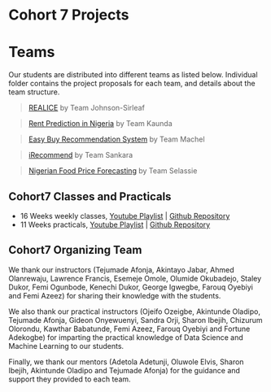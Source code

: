 # Cohort 7 Projects

# Teams
Our students are distributed into different teams as listed below. Individual folder contains the project proposals for each team, and details about the team structure.

> [REALICE](/johnson-sirleaf/team_johnson_sirleaf_project_proposal.pdf) by Team Johnson-Sirleaf

> [Rent Prediction in Nigeria](/kaunda/team_kaunda_project_proposal.pdf) by Team Kaunda

> [Easy Buy Recommendation System](/machel/team_machel_project_proposal.pdf) by Team Machel

> [iRecommend](/sankara/team_sankara_project_proposal.pdf) by Team Sankara

> [Nigerian Food Price Forecasting](/selassie/team_selassie_project_proposal.pdf) by Team Selassie


## Cohort7 Classes and Practicals
- 16 Weeks weekly classes, [Youtube Playlist](https://youtube.com/playlist?list=PLD0HH4Qq3rcdvhgqY1FR17HTqOPn4c8YC) | [Github Repository](https://github.com/AISaturdaysLagos/cohort7_classes/)
- 11 Weeks practicals, [Youtube Playlist](https://youtube.com/playlist?list=PLD0HH4Qq3rcd8FqxQZf7NYFIiW2mAJCXH) | [Github Repository](https://github.com/AISaturdaysLagos/cohort7_practicals)

## Cohort7 Organizing Team
We thank our instructors (Tejumade Afonja, Akintayo Jabar, Ahmed Olanrewaju, Lawrence Francis, Esemeje Omole, Olumide Okubadejo, Staley Dukor, Femi Ogunbode, Kenechi Dukor, George Igwegbe, Farouq Oyebiyi and Femi Azeez) for sharing their knowledge with the students.

We also thank our practical instructors (Ojeifo Ozeigbe, Akintunde Oladipo, Tejumade Afonja, Gideon Onyewuenyi, Sandra Orji, Sharon Ibejih, Chizurum Olorondu, Kawthar Babatunde, Femi Azeez, Farouq Oyebiyi and Fortune Adekogbe) for imparting the practical knowledge of Data Science and Machine Learning to our students.

Finally, we thank our mentors (Adetola Adetunji, Oluwole Elvis, Sharon Ibejih, Akintunde Oladipo and Tejumade Afonja) for the guidance and support they provided to each team.